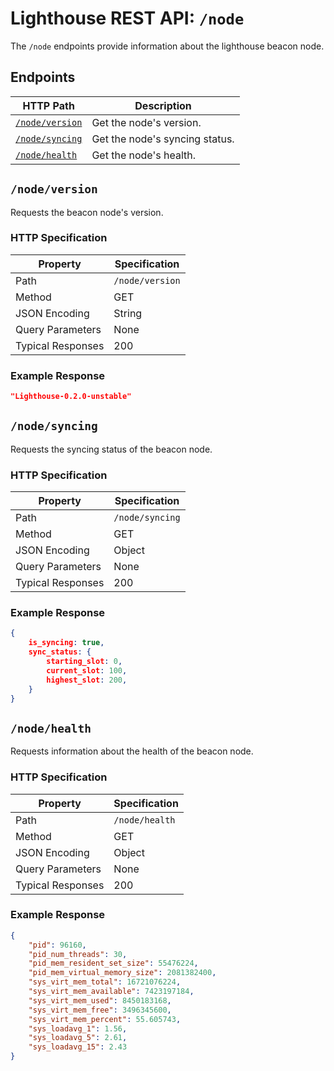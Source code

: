 # Lighthouse REST API: `/node`

The `/node` endpoints provide information about the lighthouse beacon node.

## Endpoints

HTTP Path | Description |
| --- | -- |
[`/node/version`](#nodeversion) | Get the node's version.
[`/node/syncing`](#nodesyncing) | Get the node's syncing status.
[`/node/health`](#nodehealth)   | Get the node's health.

## `/node/version`

Requests the beacon node's version.

### HTTP Specification

| Property | Specification |
| --- |--- |
Path | `/node/version`
Method | GET
JSON Encoding | String
Query Parameters | None
Typical Responses | 200

### Example Response

```json
"Lighthouse-0.2.0-unstable"
```

## `/node/syncing`

Requests the syncing status of the beacon node.

### HTTP Specification

| Property | Specification |
| --- |--- |
Path | `/node/syncing`
Method | GET
JSON Encoding | Object
Query Parameters | None
Typical Responses | 200

### Example Response

```json
{
	is_syncing: true,
	sync_status: {
	    starting_slot: 0,
    	current_slot: 100,
    	highest_slot: 200,
	}
}
```

## `/node/health`

Requests information about the health of the beacon node.

### HTTP Specification

| Property | Specification |
| --- |--- |
Path | `/node/health`
Method | GET
JSON Encoding | Object
Query Parameters | None
Typical Responses | 200

### Example Response

```json
{
    "pid": 96160,
    "pid_num_threads": 30,
    "pid_mem_resident_set_size": 55476224,
    "pid_mem_virtual_memory_size": 2081382400,
    "sys_virt_mem_total": 16721076224,
    "sys_virt_mem_available": 7423197184,
    "sys_virt_mem_used": 8450183168,
    "sys_virt_mem_free": 3496345600,
    "sys_virt_mem_percent": 55.605743,
    "sys_loadavg_1": 1.56,
    "sys_loadavg_5": 2.61,
    "sys_loadavg_15": 2.43
}
```
